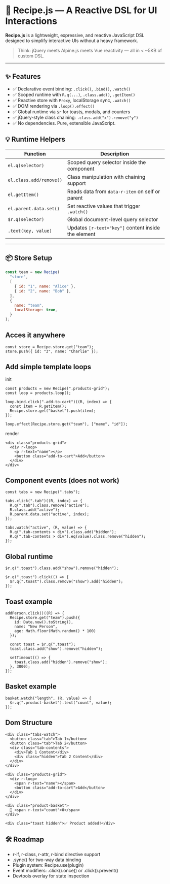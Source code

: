 # 🍳 Recipe.js — A Reactive DSL for UI Interactions

**Recipe.js** is a lightweight, expressive, and reactive JavaScript DSL designed to simplify interactive UIs without a heavy framework.

> Think: jQuery meets Alpine.js meets Vue reactivity — all in < ~5KB of custom DSL.

---

## ✨ Features

- ✅ Declarative event binding: `.click()`, `.bind()`, `.watch()`
- ✅ Scoped runtime with `R.q(...)`, `.class.add()`, `.getItem()`
- ✅ Reactive store with `Proxy`, localStorage sync, `.watch()`
- ✅ DOM rendering via `.loop().effect()`
- ✅ Global runtime via `$r` for toasts, modals, and counters
- ✅ jQuery-style class chaining: `.class.add("x").remove("y")`
- ✅ No dependencies. Pure, extensible JavaScript.

## 💡 Runtime Helpers

| Function                | Description                                         |
| ----------------------- | --------------------------------------------------- |
| `el.q(selector)`        | Scoped query selector inside the component          |
| `el.class.add/remove()` | Class manipulation with chaining support            |
| `el.getItem()`          | Reads data from `data-r-item` on self or parent     |
| `el.parent.data.set()`  | Set reactive values that trigger `.watch()`         |
| `$r.q(selector)`        | Global document-level query selector                |
| `.text(key, value)`     | Updates `[r-text="key"]` content inside the element |

---

## 📦 Store Setup

```js
const team = new Recipe(
  "store",
  [
    { id: "1", name: "Alice" },
    { id: "2", name: "Bob" },
  ],
  {
    name: "team",
    localStorage: true,
  }
);
```

## Acces it anywhere

```
const store = Recipe.store.get("team");
store.push({ id: "3", name: "Charlie" });
```

## Add simple template loops

init

```
const products = new Recipe(".products-grid");
const loop = products.loop();

loop.bind.click(".add-to-cart")((R, index) => {
  const item = R.getItem();
  Recipe.store.get("basket").push(item);
});

loop.effect(Recipe.store.get("team"), ["name", "id"]);
```

render

```
<div class="products-grid">
  <div r-loop>
    <p r-text="name"></p>
    <button class="add-to-cart">Add</button>
  </div>
</div>
```

## Component events (does not work)

```
const tabs = new Recipe(".tabs");

tabs.click(".tab")((R, index) => {
  R.q(".tab").class.remove("active");
  R.class.add("active");
  R.parent.data.set("active", index);
});

tabs.watch("active", (R, value) => {
  R.q(".tab-contents > div").class.add("hidden");
  R.q(".tab-contents > div").eq(value).class.remove("hidden");
});
```

## Global runtime

```
$r.q(".toast").class.add("show").remove("hidden");

$r.q(".toast").click(() => {
  $r.q(".toast").class.remove("show").add("hidden");
});
```

## Toast example

```
addPerson.click()((R) => {
  Recipe.store.get("team").push({
    id: Date.now().toString(),
    name: "New Person",
    age: Math.floor(Math.random() * 100)
  });

  const toast = $r.q(".toast");
  toast.class.add("show").remove("hidden");

  setTimeout(() => {
    toast.class.add("hidden").remove("show");
  }, 3000);
});
```

## Basket example

```
basket.watch("length", (R, value) => {
  $r.q(".product-basket").text("count", value);
});
```

## Dom Structure

```
<div class="tabs-watch">
  <button class="tab">Tab 1</button>
  <button class="tab">Tab 2</button>
  <div class="tab-contents">
    <div>Tab 1 Content</div>
    <div class="hidden">Tab 2 Content</div>
  </div>
</div>

<div class="products-grid">
  <div r-loop>
    <span r-text="name"></span>
    <button class="add-to-cart">Add</button>
  </div>
</div>

<div class="product-basket">
  🧺 <span r-text="count">0</span>
</div>

<div class="toast hidden">✅ Product added!</div>
```

## 🛠 Roadmap

- r-if, r-class, r-attr, r-bind directive support
- .sync() for two-way data binding
- Plugin system: Recipe.use(plugin)
- Event modifiers: .click().once() or .click().prevent()
- Devtools overlay for state inspection
